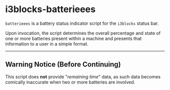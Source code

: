 # i3blocks-batterieees

`batterieees` is a battery status indicator script for the `i3blocks` status bar.

Upon invocation, the script determines the overall percentage and state of one or more batteries present within a machine and presents that information to a user in a simple format.

---

## Warning Notice (Before Continuing)

This script does **not** provide "*remaining time*" data, as such data becomes comically inaccurate when two or more batteries are involved.
